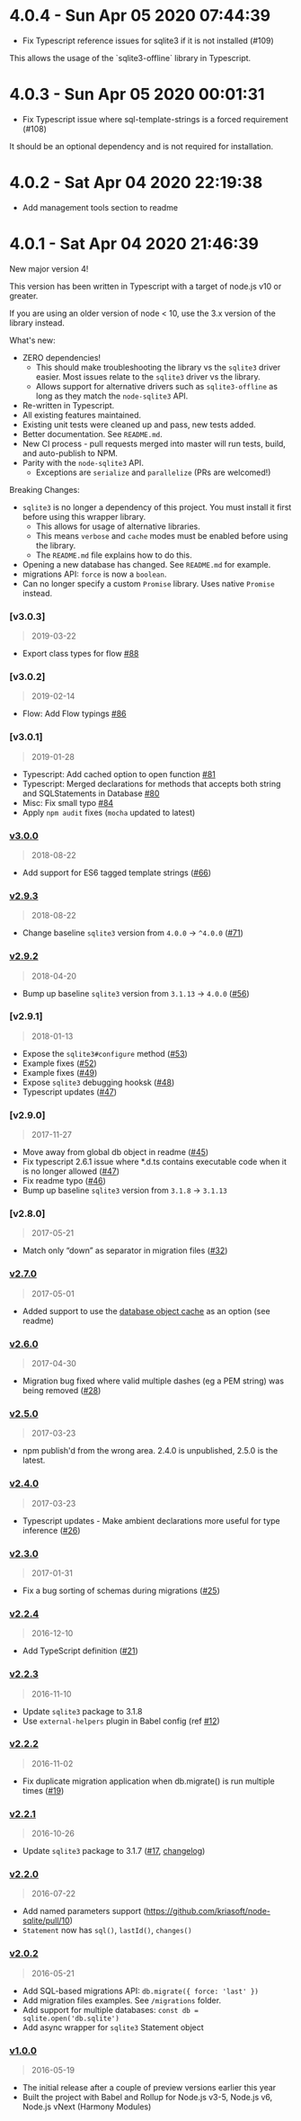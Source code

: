 # 4.0.4 - Sun Apr 05 2020 07:44:39

- Fix Typescript reference issues for sqlite3 if it is not installed (#109)

This allows the usage of the &#x60;sqlite3-offline&#x60; library in Typescript.

# 4.0.3 - Sun Apr 05 2020 00:01:31

- Fix Typescript issue where sql-template-strings is a forced requirement (#108)

It should be an optional dependency and is not required for installation.

# 4.0.2 - Sat Apr 04 2020 22:19:38

- Add management tools section to readme

# 4.0.1 - Sat Apr 04 2020 21:46:39

New major version 4!

This version has been written in Typescript with a target of node.js v10 or greater.

If you are using an older version of node < 10, use the 3.x version of the library instead.

What's new:

- ZERO dependencies!
  * This should make troubleshooting the library vs the `sqlite3` driver easier. Most issues relate
  to the `sqlite3` driver vs the library.
  * Allows support for alternative drivers such as `sqlite3-offline` as long as they match the `node-sqlite3`
  API.
- Re-written in Typescript.
- All existing features maintained.
- Existing unit tests were cleaned up and pass, new tests added.
- Better documentation. See `README.md`.
- New CI process - pull requests merged into master will run tests, build, and auto-publish to NPM.
- Parity with the `node-sqlite3` API.
  * Exceptions are `serialize` and `parallelize` (PRs are welcomed!)

Breaking Changes:

- `sqlite3` is no longer a dependency of this project. You must install it first 
before using this wrapper library.
  * This allows for usage of alternative libraries.
  * This means `verbose` and `cache` modes must be enabled before using the library.
  * The `README.md` file explains how to do this.
- Opening a new database has changed. See `README.md` for example.
- migrations API: `force` is now a `boolean`.
- Can no longer specify a custom `Promise` library. Uses native `Promise` instead.


### [v3.0.3]
> 2019-03-22

- Export class types for flow [#88](https://github.com/kriasoft/node-sqlite/pull/88)

### [v3.0.2]
> 2019-02-14

- Flow: Add Flow typings [#86](https://github.com/kriasoft/node-sqlite/pull/86)

### [v3.0.1]
> 2019-01-28

- Typescript: Add cached option to open function [#81](https://github.com/kriasoft/node-sqlite/pull/81)
- Typescript: Merged declarations for methods that accepts both string and SQLStatements in Database [#80](https://github.com/kriasoft/node-sqlite/pull/80)
- Misc: Fix small typo [#84](https://github.com/kriasoft/node-sqlite/pull/84)
- Apply `npm audit` fixes (`mocha` updated to latest)

### [v3.0.0]
> 2018-08-22

- Add support for ES6 tagged template strings ([#66](https://github.com/kriasoft/node-sqlite/pull/66))

### [v2.9.3]
> 2018-08-22

- Change baseline `sqlite3` version from `4.0.0` -> `^4.0.0` ([#71](https://github.com/kriasoft/node-sqlite/pull/71))

### [v2.9.2]
> 2018-04-20

- Bump up baseline `sqlite3` version from `3.1.13` -> `4.0.0` ([#56](https://github.com/kriasoft/node-sqlite/pull/56))

### [v2.9.1]
> 2018-01-13

- Expose the `sqlite3#configure` method ([#53](https://github.com/kriasoft/node-sqlite/pull/53))
- Example fixes ([#52](https://github.com/kriasoft/node-sqlite/pull/52))
- Example fixes ([#49](https://github.com/kriasoft/node-sqlite/pull/49))
- Expose `sqlite3` debugging hooksk ([#48](https://github.com/kriasoft/node-sqlite/pull/48))
- Typescript updates ([#47](https://github.com/kriasoft/node-sqlite/pull/47))

### [v2.9.0]
> 2017-11-27

- Move away from global db object in readme ([#45](https://github.com/kriasoft/node-sqlite/pull/45))
- Fix typescript 2.6.1 issue where *.d.ts contains executable code when it is no longer allowed ([#47](https://github.com/kriasoft/node-sqlite/pull/47))
- Fix readme typo ([#46](https://github.com/kriasoft/node-sqlite/pull/49))
- Bump up baseline `sqlite3` version from `3.1.8` -> `3.1.13`

### [v2.8.0]
> 2017-05-21

- Match only “down” as separator in migration files ([#32](https://github.com/kriasoft/node-sqlite/pull/32))

### [v2.7.0]
> 2017-05-01

- Added support to use the [database object cache](https://github.com/mapbox/node-sqlite3/wiki/Caching) as an option (see readme)

### [v2.6.0]
> 2017-04-30

- Migration bug fixed where valid multiple dashes (eg a PEM string) was being removed ([#28](https://github.com/kriasoft/node-sqlite/pull/28))

### [v2.5.0]
> 2017-03-23

- npm publish'd from the wrong area. 2.4.0 is unpublished, 2.5.0 is the latest.

### [v2.4.0]
> 2017-03-23

- Typescript updates - Make ambient declarations more useful for type inference ([#26](https://github.com/kriasoft/node-sqlite/pull/26))

### [v2.3.0]
> 2017-01-31

- Fix a bug sorting of schemas during migrations ([#25](https://github.com/kriasoft/node-sqlite/pull/17))

### [v2.2.4]
> 2016-12-10

- Add TypeScript definition ([#21](https://github.com/kriasoft/node-sqlite/pull/21))

### [v2.2.3]
> 2016-11-10

- Update `sqlite3` package to 3.1.8
- Use `external-helpers` plugin in Babel config (ref [#12](https://github.com/kriasoft/node-sqlite/issues/12))

### [v2.2.2]
> 2016-11-02

- Fix duplicate migration application when db.migrate() is run multiple times ([#19](https://github.com/kriasoft/node-sqlite/pull/9))

### [v2.2.1]
> 2016-10-26

- Update `sqlite3` package to 3.1.7 ([#17](https://github.com/kriasoft/node-sqlite/pull/17), [changelog](https://github.com/mapbox/node-sqlite3/blob/master/CHANGELOG.md))

### [v2.2.0]
> 2016-07-22

- Add named parameters support (https://github.com/kriasoft/node-sqlite/pull/10)
- `Statement` now has `sql()`, `lastId()`, `changes()`

### [v2.0.2]
> 2016-05-21

- Add SQL-based migrations API: `db.migrate({ force: 'last' })`
- Add migration files examples. See `/migrations` folder.
- Add support for multiple databases: `const db = sqlite.open('db.sqlite')`
- Add async wrapper for `sqlite3` Statement object

### [v1.0.0]
> 2016-05-19

- The initial release after a couple of preview versions earlier this year
- Built the project with Babel and Rollup for Node.js v3-5, Node.js v6, Node.js vNext
  (Harmony Modules)

[unreleased]: https://github.com/kriasoft/node-sqlite/compare/v3.0.0...HEAD
[v3.0.0]: https://github.com/kriasoft/node-sqlite/compare/v2.9.3...v3.0.0
[v2.9.3]: https://github.com/kriasoft/node-sqlite/compare/v2.9.2...v2.9.3
[v2.9.2]: https://github.com/kriasoft/node-sqlite/compare/v2.9.1...v2.9.2
[v2.7.0]: https://github.com/kriasoft/node-sqlite/compare/v2.6.0...v2.7.0
[v2.6.0]: https://github.com/kriasoft/node-sqlite/compare/v2.5.0...v2.6.0
[v2.5.0]: https://github.com/kriasoft/node-sqlite/compare/v2.4.0...v2.5.0
[v2.4.0]: https://github.com/kriasoft/node-sqlite/compare/v2.3.0...v2.4.0
[v2.3.0]: https://github.com/kriasoft/node-sqlite/compare/v2.2.4...v2.3.0
[v2.2.4]: https://github.com/kriasoft/node-sqlite/compare/v2.2.3...v2.2.4
[v2.2.3]: https://github.com/kriasoft/node-sqlite/compare/v2.2.2...v2.2.3
[v2.2.2]: https://github.com/kriasoft/node-sqlite/compare/v2.2.1...v2.2.2
[v2.2.1]: https://github.com/kriasoft/node-sqlite/compare/v2.2.0...v2.2.1
[v2.2.0]: https://github.com/kriasoft/node-sqlite/compare/v2.0.2...v2.2.0
[v2.0.2]: https://github.com/kriasoft/node-sqlite/compare/v1.0.0...v2.0.2
[v1.0.0]: https://github.com/kriasoft/node-sqlite/compare/45c1f7904abca55510b45415fe75dccbfc3109a1...v1.0.0
